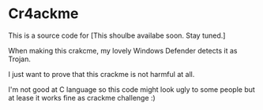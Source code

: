 # Cr4ackme

This is a source code for [This shoulbe availabe soon. Stay tuned.]

When making this crakcme, my lovely Windows Defender detects it as Trojan.

I just want to prove that this crackme is not harmful at all.

I'm not good at C language so this code might look ugly to some people but at lease it works fine as crackme challenge :)
